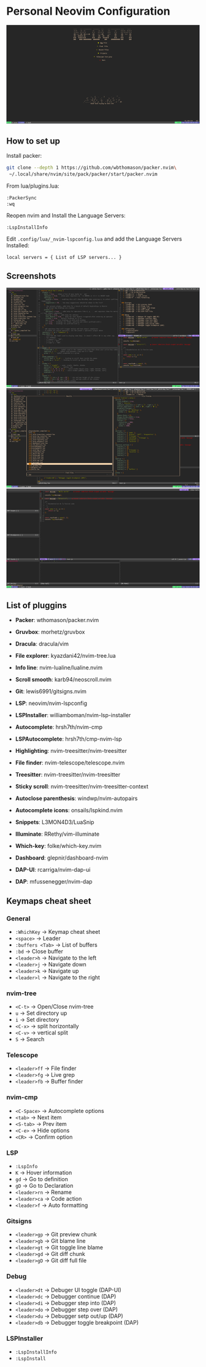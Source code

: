 # Personal Neovim Configuration

![Dashboard](../assets/Dasboard.png)

## How to set up

Install packer:
```bash
git clone --depth 1 https://github.com/wbthomason/packer.nvim\
 ~/.local/share/nvim/site/pack/packer/start/packer.nvim
```

From lua/plugins.lua:
```
:PackerSync
:wq
```

Reopen nvim and Install the Language Servers:
```
:LspInstallInfo
```

Edit `.config/lua/_nvim-lspconfig.lua` and add the Language Servers Installed:
```
local servers = { List of LSP servers... }
```

## Screenshots
![Screen](./assets/Screen_1.png)
![Telescope](./assets/Telescope_1.png)
![Debug](./assets/Debug_1.png)


## List of pluggins
  * **Packer**: wthomason/packer.nvim

  * **Gruvbox**: morhetz/gruvbox
  * **Dracula**: dracula/vim
  
  * **File explorer**: kyazdani42/nvim-tree.lua
  * **Info line**: nvim-lualine/lualine.nvim
  * **Scroll smooth**: karb94/neoscroll.nvim
  * **Git**: lewis6991/gitsigns.nvim
  * **LSP**: neovim/nvim-lspconfig
  * **LSPInstaller**: williamboman/nvim-lsp-installer
  * **Autocomplete**: hrsh7th/nvim-cmp
  * **LSPAutocomplete**:  hrsh7th/cmp-nvim-lsp
  * **Highlighting**: nvim-treesitter/nvim-treesitter
  * **File finder**: nvim-telescope/telescope.nvim
  * **Treesitter**: nvim-treesitter/nvim-treesitter
  * **Sticky scroll**: nvim-treesitter/nvim-treesitter-context
  * **Autoclose parenthesis**: windwp/nvim-autopairs
  * **Autocomplete icons**: onsails/lspkind.nvim
  * **Snippets**: L3MON4D3/LuaSnip
  * **Illuminate**: RRethy/vim-illuminate
  * **Which-key**: folke/which-key.nvim
  * **Dashboard**: glepnir/dashboard-nvim
  * **DAP-UI**: rcarriga/nvim-dap-ui
  * **DAP**: mfussenegger/nvim-dap
  

## Keymaps cheat sheet
### General
  * `:WhichKey` -> Keymap cheat sheet
  * `<space>` -> Leader
  * `:buffers <Tab>` -> List of buffers
  * `:bd` -> Close buffer
  * `<leader>h` -> Navigate to the left
  * `<leader>j` -> Navigate down
  * `<leader>k` -> Navigate up
  * `<leader>l` -> Navigate to the right

### nvim-tree
  * `<C-t>` -> Open/Close nvim-tree
  * `u` -> Set directory up
  * `i` -> Set directory
  * `<C-x>` -> split horizontally
  * `<C-v>` -> vertical split
  * `S` -> Search

### Telescope
  * `<leader>ff` -> File finder
  * `<leader>fg` -> Live grep
  * `<leader>fb` -> Buffer finder

### nvim-cmp
  * `<C-Space>` -> Autocomplete options
  * `<tab>` -> Next item
  * `<S-tab>` -> Prev item
  * `<C-e>` -> Hide options
  * `<CR>` -> Confirm option

### LSP
  * `:LspInfo`
  * `K` -> Hover information
  * `gd` -> Go to definition
  * `gD` -> Go to Declaration
  * `<leader>rn` -> Rename
  * `<leader>ca` -> Code action
  * `<leader>f` -> Auto formatting


### Gitsigns
  * `<leader>gp` -> Git preview chunk
  * `<leader>gb` -> Git blame line
  * `<leader>gt` -> Git toggle line blame
  * `<leader>gd` -> Git diff chunk
  * `<leader>gD` -> Git diff full file

### Debug
  * `<leader>dt` -> Debuger UI toggle (DAP-UI)
  * `<leader>dc` -> Debugger continue (DAP)
  * `<leader>di` -> Debugger step into (DAP)
  * `<leader>do` -> Debugger step over (DAP)
  * `<leader>du` -> Debugger setp out/up (DAP)
  * `<leader>db` -> Debugger toggle breakpoint (DAP)

### LSPInstaller
  * `:LspInstallInfo`
  * `:LspInstall`

